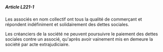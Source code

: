 ##### Article L221-1

Les associés en nom collectif ont tous la qualité de commerçant et répondent indéfiniment et solidairement des dettes sociales.

Les créanciers de la société ne peuvent poursuivre le paiement des dettes sociales contre un associé, qu'après avoir vainement mis en demeure la société par acte extrajudiciaire.

